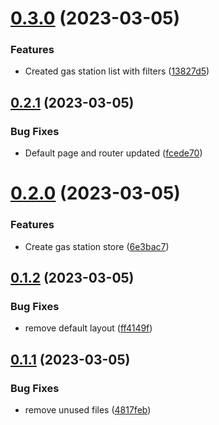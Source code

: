 # [0.3.0](https://github.com/sebdev101/Tank-Koenig/compare/v0.2.1...v0.3.0) (2023-03-05)


### Features

* Created gas station list with filters ([13827d5](https://github.com/sebdev101/Tank-Koenig/commit/13827d51dccbe3b3aae882735da3bcd9ef2cdb09))



## [0.2.1](https://github.com/sebdev101/Tank-Koenig/compare/v0.2.0...v0.2.1) (2023-03-05)


### Bug Fixes

* Default page and router updated ([fcede70](https://github.com/sebdev101/Tank-Koenig/commit/fcede7082d85645cd40ed975cf24ed58d438b081))



# [0.2.0](https://github.com/sebdev101/Tank-Koenig/compare/v0.1.2...v0.2.0) (2023-03-05)


### Features

* Create gas station store ([6e3bac7](https://github.com/sebdev101/Tank-Koenig/commit/6e3bac73330ee0b1b601c5b1e13b9092dc0c9ccb))



## [0.1.2](https://github.com/sebdev101/Tank-Koenig/compare/v0.1.1...v0.1.2) (2023-03-05)


### Bug Fixes

* remove default layout ([ff4149f](https://github.com/sebdev101/Tank-Koenig/commit/ff4149ff5a8df99eb340cf80ace2ff7639cfa5cb))



## [0.1.1](https://github.com/sebdev101/Tank-Koenig/compare/v0.1.0...v0.1.1) (2023-03-05)


### Bug Fixes

* remove unused files ([4817feb](https://github.com/sebdev101/Tank-Koenig/commit/4817febd88d8a87c3dcbb9eb466ab48e804154c1))



